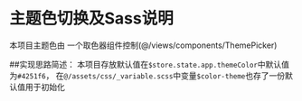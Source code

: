 # 主题色切换及Sass说明

本项目主题色由 一个取色器组件控制(@/views/components/ThemePicker)

##实现思路简述：
本项目存放默认值在`$store.state.app.themeColor`中默认值为`#4251f6`，
在`@/assets/css/_variable.scss`中变量`$color-theme`也存了一份默认值用于初始化
